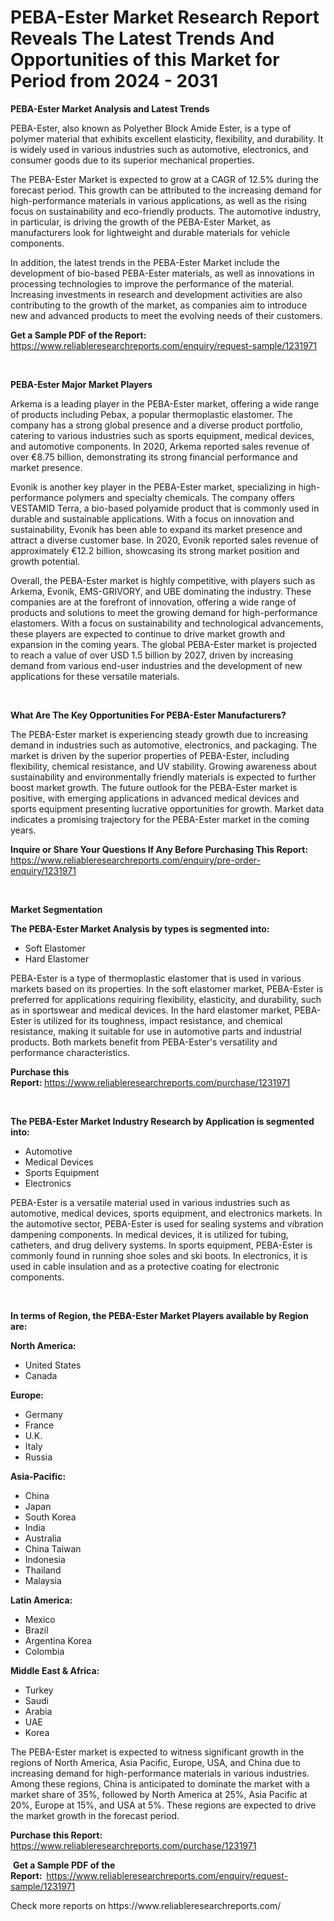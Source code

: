 <p><h1>PEBA-Ester Market Research Report Reveals The Latest Trends And Opportunities of this Market for Period from 2024 - 2031</h1></p><p><strong>PEBA-Ester Market Analysis and Latest Trends</strong></p>
<p><p>PEBA-Ester, also known as Polyether Block Amide Ester, is a type of polymer material that exhibits excellent elasticity, flexibility, and durability. It is widely used in various industries such as automotive, electronics, and consumer goods due to its superior mechanical properties.</p><p>The PEBA-Ester Market is expected to grow at a CAGR of 12.5% during the forecast period. This growth can be attributed to the increasing demand for high-performance materials in various applications, as well as the rising focus on sustainability and eco-friendly products. The automotive industry, in particular, is driving the growth of the PEBA-Ester Market, as manufacturers look for lightweight and durable materials for vehicle components.</p><p>In addition, the latest trends in the PEBA-Ester Market include the development of bio-based PEBA-Ester materials, as well as innovations in processing technologies to improve the performance of the material. Increasing investments in research and development activities are also contributing to the growth of the market, as companies aim to introduce new and advanced products to meet the evolving needs of their customers.</p></p>
<p><strong>Get a Sample PDF of the Report:&nbsp;</strong> <a href="https://www.reliableresearchreports.com/enquiry/request-sample/1231971">https://www.reliableresearchreports.com/enquiry/request-sample/1231971</a></p>
<p>&nbsp;</p>
<p><strong>PEBA-Ester Major Market Players</strong></p>
<p><p>Arkema is a leading player in the PEBA-Ester market, offering a wide range of products including Pebax, a popular thermoplastic elastomer. The company has a strong global presence and a diverse product portfolio, catering to various industries such as sports equipment, medical devices, and automotive components. In 2020, Arkema reported sales revenue of over €8.75 billion, demonstrating its strong financial performance and market presence.</p><p>Evonik is another key player in the PEBA-Ester market, specializing in high-performance polymers and specialty chemicals. The company offers VESTAMID Terra, a bio-based polyamide product that is commonly used in durable and sustainable applications. With a focus on innovation and sustainability, Evonik has been able to expand its market presence and attract a diverse customer base. In 2020, Evonik reported sales revenue of approximately €12.2 billion, showcasing its strong market position and growth potential.</p><p>Overall, the PEBA-Ester market is highly competitive, with players such as Arkema, Evonik, EMS-GRIVORY, and UBE dominating the industry. These companies are at the forefront of innovation, offering a wide range of products and solutions to meet the growing demand for high-performance elastomers. With a focus on sustainability and technological advancements, these players are expected to continue to drive market growth and expansion in the coming years. The global PEBA-Ester market is projected to reach a value of over USD 1.5 billion by 2027, driven by increasing demand from various end-user industries and the development of new applications for these versatile materials.</p></p>
<p>&nbsp;</p>
<p><strong>What Are The Key Opportunities For PEBA-Ester Manufacturers?</strong></p>
<p><p>The PEBA-Ester market is experiencing steady growth due to increasing demand in industries such as automotive, electronics, and packaging. The market is driven by the superior properties of PEBA-Ester, including flexibility, chemical resistance, and UV stability. Growing awareness about sustainability and environmentally friendly materials is expected to further boost market growth. The future outlook for the PEBA-Ester market is positive, with emerging applications in advanced medical devices and sports equipment presenting lucrative opportunities for growth. Market data indicates a promising trajectory for the PEBA-Ester market in the coming years.</p></p>
<p><strong>Inquire or Share Your Questions If Any Before Purchasing This Report:</strong> <a href="https://www.reliableresearchreports.com/enquiry/pre-order-enquiry/1231971">https://www.reliableresearchreports.com/enquiry/pre-order-enquiry/1231971</a></p>
<p>&nbsp;</p>
<p><strong>Market Segmentation</strong></p>
<p><strong>The PEBA-Ester Market Analysis by types is segmented into:</strong></p>
<p><ul><li>Soft Elastomer</li><li>Hard Elastomer</li></ul></p>
<p><p>PEBA-Ester is a type of thermoplastic elastomer that is used in various markets based on its properties. In the soft elastomer market, PEBA-Ester is preferred for applications requiring flexibility, elasticity, and durability, such as in sportswear and medical devices. In the hard elastomer market, PEBA-Ester is utilized for its toughness, impact resistance, and chemical resistance, making it suitable for use in automotive parts and industrial products. Both markets benefit from PEBA-Ester's versatility and performance characteristics.</p></p>
<p><strong>Purchase this Report:&nbsp;</strong><a href="https://www.reliableresearchreports.com/purchase/1231971">https://www.reliableresearchreports.com/purchase/1231971</a></p>
<p>&nbsp;</p>
<p><strong>The PEBA-Ester Market Industry Research by Application is segmented into:</strong></p>
<p><ul><li>Automotive</li><li>Medical Devices</li><li>Sports Equipment</li><li>Electronics</li></ul></p>
<p><p>PEBA-Ester is a versatile material used in various industries such as automotive, medical devices, sports equipment, and electronics markets. In the automotive sector, PEBA-Ester is used for sealing systems and vibration dampening components. In medical devices, it is utilized for tubing, catheters, and drug delivery systems. In sports equipment, PEBA-Ester is commonly found in running shoe soles and ski boots. In electronics, it is used in cable insulation and as a protective coating for electronic components.</p></p>
<p>&nbsp;</p>
<p><strong>In terms of Region, the PEBA-Ester Market Players available by Region are:</strong></p>
<p>
    <p> <strong> North America: </strong>
        <ul>
            <li>United States</li>
            <li>Canada</li>
        </ul>
        </p> 
    <p> <strong> Europe: </strong>
        <ul>
            <li>Germany</li>
            <li>France</li>
            <li>U.K.</li>
            <li>Italy</li>
            <li>Russia</li>
        </ul>
        </p> 
    <p> <strong> Asia-Pacific: </strong>
        <ul>
            <li>China</li>
            <li>Japan</li>
            <li>South Korea</li>
            <li>India</li>
            <li>Australia</li>
            <li>China Taiwan</li>
            <li>Indonesia</li>
            <li>Thailand</li>
            <li>Malaysia</li>
        </ul>
        </p> 
    <p> <strong> Latin America: </strong>
        <ul>
            <li>Mexico</li>
            <li>Brazil</li>
            <li>Argentina Korea</li>
            <li>Colombia</li>
        </ul>
        </p> 
    <p> <strong> Middle East & Africa: </strong>
        <ul>
            <li>Turkey</li>
            <li>Saudi</li>
            <li>Arabia</li>
            <li>UAE</li>
            <li>Korea</li>
        </ul>
    </p>
    </p>
<p><p>The PEBA-Ester market is expected to witness significant growth in the regions of North America, Asia Pacific, Europe, USA, and China due to increasing demand for high-performance materials in various industries. Among these regions, China is anticipated to dominate the market with a market share of 35%, followed by North America at 25%, Asia Pacific at 20%, Europe at 15%, and USA at 5%. These regions are expected to drive the market growth in the forecast period.</p></p>
<p><strong>Purchase this Report: </strong><a href="https://www.reliableresearchreports.com/purchase/1231971">https://www.reliableresearchreports.com/purchase/1231971</a></p>
<p>&nbsp;<strong>Get a Sample PDF of the Report:&nbsp;&nbsp;</strong><a href="https://www.reliableresearchreports.com/enquiry/request-sample/1231971">https://www.reliableresearchreports.com/enquiry/request-sample/1231971</a></p>
<p><strong></strong></p>
<p>Check more reports on https://www.reliableresearchreports.com/</p>